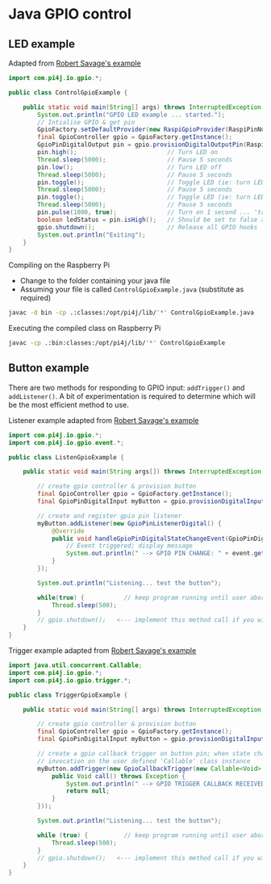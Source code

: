 # Java GPIO control

## LED example

Adapted from [Robert Savage's example](https://pi4j.com/1.2/example/control.html)

```java
import com.pi4j.io.gpio.*;

public class ControlGpioExample {

    public static void main(String[] args) throws InterruptedException {
        System.out.println("GPIO LED example ... started.");
        // Intialise GPIO & get pin
        GpioFactory.setDefaultProvider(new RaspiGpioProvider(RaspiPinNumberingScheme.BROADCOM_PIN_NUMBERING));
        final GpioController gpio = GpioFactory.getInstance();
        GpioPinDigitalOutput pin = gpio.provisionDigitalOutputPin(RaspiPin.GPIO_11);
        pin.high();                         // Turn LED on
        Thread.sleep(5000);                 // Pause 5 seconds
        pin.low();                          // Turn LED off
        Thread.sleep(5000);                 // Pause 5 seconds
        pin.toggle();                       // Toggle LED (ie: turn LED on)
        Thread.sleep(5000);                 // Pause 5 seconds
        pin.toggle();                       // Toggle LED (ie: turn LED off)
        Thread.sleep(5000);                 // Pause 5 seconds
        pin.pulse(1000, true);              // Turn on 1 second ... 'true' => use blocking
        boolean ledStatus = pin.isHigh();   // Should be set to false as LED is off
        gpio.shutdown();                    // Release all GPIO hooks
        System.out.println("Exiting");
    }
}
```

Compiling on the Raspberry Pi

* Change to the folder containing your java file
* Assuming your file is called `ControlGpioExample.java` (substitute as required)

```bash
javac -d bin -cp .:classes:/opt/pi4j/lib/'*' ControlGpioExample.java
```

Executing the compiled class on Raspberry Pi

```bash
javac -cp .:bin:classes:/opt/pi4j/lib/'*' ControlGpioExample
```

## Button example

There are two methods for responding to GPIO input: `addTrigger()` and `addListener()`. A bit of experimentation is required to determine which will be the most efficient method to use. 

Listener example adapted from [Robert Savage's example](https://pi4j.com/1.2/example/listener.html)

```java
import com.pi4j.io.gpio.*;
import com.pi4j.io.gpio.event.*;

public class ListenGpioExample {

    public static void main(String args[]) throws InterruptedException {

        // create gpio controller & provision button
        final GpioController gpio = GpioFactory.getInstance();
        final GpioPinDigitalInput myButton = gpio.provisionDigitalInputPin(RaspiPin.GPIO_02, PinPullResistance.PULL_DOWN);

        // create and register gpio pin listener
        myButton.addListener(new GpioPinListenerDigital() {
            @Override
            public void handleGpioPinDigitalStateChangeEvent(GpioPinDigitalStateChangeEvent event) {
                // Event triggered; display message
                System.out.println(" --> GPIO PIN CHANGE: " + event.getPin() + " = " + event.getState());
            }
        });

        System.out.println("Listening... test the button");

        while(true) {           // keep program running until user aborts (CTRL-C)
            Thread.sleep(500);
        }
        // gpio.shutdown();   <--- implement this method call if you wish to terminate the Pi4J GPIO controller
    }
}
```

Trigger example adapted from [Robert Savage's example](https://pi4j.com/1.2/example/trigger.html)

```java
import java.util.concurrent.Callable;
import com.pi4j.io.gpio.*;
import com.pi4j.io.gpio.trigger.*;

public class TriggerGpioExample {

    public static void main(String[] args) throws InterruptedException {

        // create gpio controller & provision button
        final GpioController gpio = GpioFactory.getInstance();
        final GpioPinDigitalInput myButton = gpio.provisionDigitalInputPin(RaspiPin.GPIO_02, PinPullResistance.PULL_DOWN);

        // create a gpio callback trigger on button pin; when state changes, perform a callback
        // invocation on the user defined 'Callable' class instance
        myButton.addTrigger(new GpioCallbackTrigger(new Callable<Void>() {
            public Void call() throws Exception {
                System.out.println(" --> GPIO TRIGGER CALLBACK RECEIVED ");
                return null;
            }
        }));

        System.out.println("Listening... test the button");

        while (true) {          // keep program running until user aborts (CTRL-C)
            Thread.sleep(500);
        }
        // gpio.shutdown();   <--- implement this method call if you wish to terminate the Pi4J GPIO controller
    }
}
```

